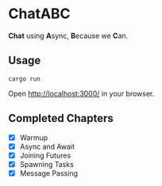 # ChatABC

**Chat** using **A**sync, **B**ecause we **C**an.

## Usage

```
cargo run
```

Open <http://localhost:3000/> in your browser.

## Completed Chapters
- [x] Warmup
- [x] Async and Await
- [x] Joining Futures
- [x] Spawning Tasks
- [x] Message Passing